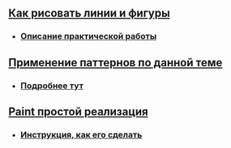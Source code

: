 ## [Как рисовать линии и фигуры](https://github.com/Vinnjy/python/tree/canvas/canvas/canvas)

  * ### [Описание практической работы](https://github.com/Vinnjy/python/blob/canvas/canvas/canvas/canvas.md)

## [Применение паттернов по данной теме](https://github.com/Vinnjy/python/tree/canvas/canvas/pattern_canvas)

  * ### [Подробнее тут](https://github.com/Vinnjy/python/blob/canvas/canvas/pattern_canvas/pattern_canvas.md)

## [Paint простой реализация](https://github.com/Vinnjy/python/tree/canvas/canvas/paint)

  * ### [Инструкция, как его сделать](https://github.com/Vinnjy/python/blob/canvas/canvas/paint/paint.md)
